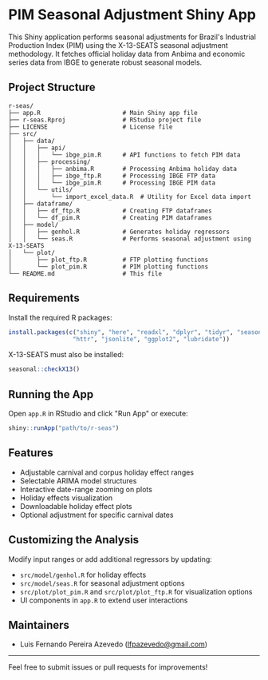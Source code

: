# PIM Seasonal Adjustment Shiny App

This Shiny application performs seasonal adjustments for Brazil's Industrial Production Index (PIM) using the X-13-SEATS seasonal adjustment methodology. It fetches official holiday data from Anbima and economic series data from IBGE to generate robust seasonal models.

## Project Structure

```
r-seas/
├── app.R                       # Main Shiny app file
├── r-seas.Rproj                # RStudio project file
├── LICENSE                     # License file
├── src/
│   ├── data/
│   │   ├── api/
│   │   │   └── ibge_pim.R      # API functions to fetch PIM data
│   │   ├── processing/
│   │   │   ├── anbima.R        # Processing Anbima holiday data
│   │   │   ├── ibge_ftp.R      # Processing IBGE FTP data
│   │   │   └── ibge_pim.R      # Processing IBGE PIM data
│   │   └── utils/
│   │       └── import_excel_data.R  # Utility for Excel data import
│   ├── dataframe/
│   │   ├── df_ftp.R            # Creating FTP dataframes
│   │   └── df_pim.R            # Creating PIM dataframes
│   ├── model/
│   │   ├── genhol.R            # Generates holiday regressors
│   │   └── seas.R              # Performs seasonal adjustment using X-13-SEATS
│   └── plot/
│       ├── plot_ftp.R          # FTP plotting functions
│       └── plot_pim.R          # PIM plotting functions
└── README.md                   # This file
```

## Requirements

Install the required R packages:

```r
install.packages(c("shiny", "here", "readxl", "dplyr", "tidyr", "seasonal", 
                  "httr", "jsonlite", "ggplot2", "lubridate"))
```

X-13-SEATS must also be installed:

```r
seasonal::checkX13()
```

## Running the App

Open `app.R` in RStudio and click "Run App" or execute:

```r
shiny::runApp("path/to/r-seas")
```

## Features

- Adjustable carnival and corpus holiday effect ranges
- Selectable ARIMA model structures
- Interactive date-range zooming on plots
- Holiday effects visualization
- Downloadable holiday effect plots
- Optional adjustment for specific carnival dates

## Customizing the Analysis

Modify input ranges or add additional regressors by updating:
- `src/model/genhol.R` for holiday effects
- `src/model/seas.R` for seasonal adjustment options
- `src/plot/plot_pim.R` and `src/plot/plot_ftp.R` for visualization options
- UI components in `app.R` to extend user interactions

## Maintainers

- Luis Fernando Pereira Azevedo (lfpazevedo@gmail.com)

---

Feel free to submit issues or pull requests for improvements!


